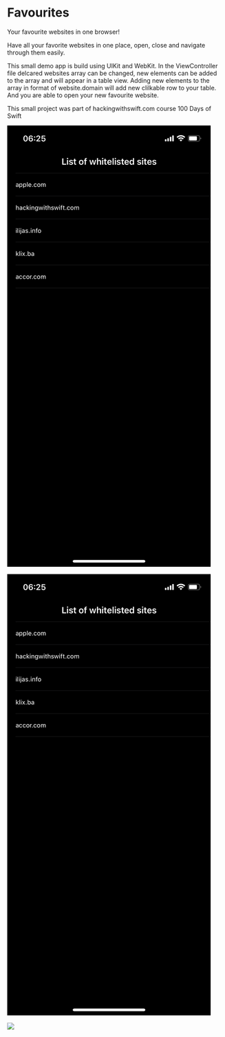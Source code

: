 # Favourites
  <p align="left">
Your favourite websites in one browser!
  </p>
  
  <p align="left">
Have all your favorite websites in one place, open, close and navigate through them easily.
  </p>

  <p align="left">
This small demo app is build using UIKit and WebKit. In the ViewController file delcared websites array can be changed, new elements can be added to the array and will appear in a table view. Adding new elements to the array in format of website.domain will add new clilkable row to your table. And you are able to open your new favourite website.
</p>

  <p align="left">
This small project was part of hackingwithswift.com course 100 Days of Swift
</p>

<img src="images/view1.png">


![](images/view1.png)

![](images/view2.png)
